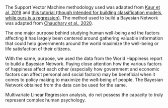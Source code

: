 The Support Vector Machine methodology used was adapted from [Kaur et al, 2019](https://www.mdpi.com/2076-3417/9/8/1613) and [this tutorial (though intended for building classification models, while ours is a regression)](https://www.youtube.com/watch?v=8A7L0GsBiLQ). The method used to build a Bayesian Network was adapted from [Chaudhary et al., 2020](https://arxiv.org/abs/2007.09181).

The one major purpose behind studying human well-being and the factors affecting it has largely been centered around gathering valuable information that could help governments around the world maximize the well-being or life satisfaction of their citizens.

With the same, purpose, we used the data from the World Happiness report to build a Bayesian Network.
Paying close attention how the various factors of happiness affect each other (especially how government and economic factors can affect personal and social factors) may be beneficial when it comes to policy making to maximize the well-being of people. The Bayesian Network obtained from the data can be used for the same.

Multivariate Linear Regression analysis, do not possess the capacity to truly represent complex human psychology.
